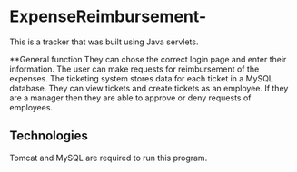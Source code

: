 # ExpenseReimbursement-

This is a tracker that was built using Java servlets.

**General function 
They can chose the correct login page and enter their information. 
The user can make requests for reimbursement of the expenses.
The ticketing system stores data for each ticket in a MySQL database.
They can view tickets and create tickets as an employee.
If they are a manager then they are able to approve or deny requests of employees.

## Technologies

Tomcat and MySQL are required to run this program. 
